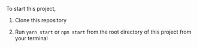 To start this project,

1. Clone this repository

2. Run `yarn start` or `npm start` from the root directory of this project from your terminal
